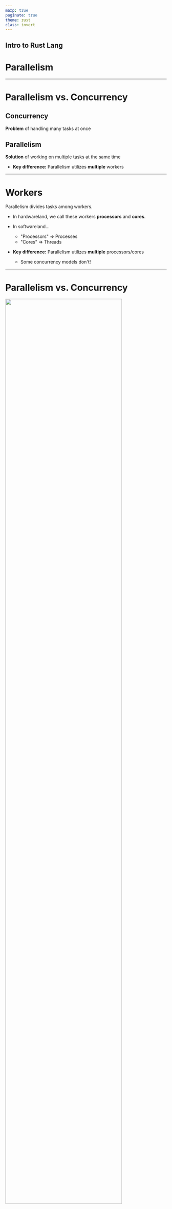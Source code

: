 ```yaml
---
marp: true
paginate: true
theme: rust
class: invert
---
```



<style>
@import url('https://fonts.googleapis.com/css2?family=Noto+Sans+Mono:wght@100..900&family=Noto+Sans:ital,wght@0,100..900;1,100..900&display=swap');
section {
    font-family: "Noto Sans";
}
code {
    font-family: "Noto Sans Mono";
}
</style>

<!-- _class: communism invert  -->

## Intro to Rust Lang

# Parallelism


---


# Parallelism vs. Concurrency

## Concurrency

**Problem** of handling many tasks at once


## Parallelism

**Solution** of working on multiple tasks at the same time

* **Key difference:** Parallelism utilizes **multiple** workers

---


# Workers

Parallelism divides tasks among workers.

* In hardwareland, we call these workers **processors** and **cores**.

* In softwareland...
  * "Processors" => Processes
  * "Cores" => Threads

* **Key difference:** Parallelism utilizes **multiple** processors/cores
  * Some concurrency models don't!


<!-- Note:
21st century relevance of parallelism is due to the slowing of Moore's Law
=> fall on software optimizations to squeeze performance out of cores

Emphasize that parallel programming is more like a workaround to hardware constraints,
rather than the inherent goal.
Don't overindex on the quirks of particular parallel programming frameworks;
the ultimate goal is still to advance technology s.t. parallel programming becomes
invisible to the programmer
-->


---


# Parallelism vs. Concurrency


<img src="img/concvspar-2.png" style="width: 85%; margin-left: auto; margin-right: auto;">


---


# Designing Parallel Solutions

Two big questions to ask:
* Division of Work
  * Who are the workers and how do we divide the work?
* Thread Communication
  * What needs to be shared and how?
    * Approach 1: Shared Memory
    * Approach 2: Message Passing


---


# Multithreading

For this lecture only...
* Our workers are threads
* **Thread:** "stream of instructions"

<!--Speaker note:
Same principles can be applied to multiprocessing
Emphasize that "thread" is overloaded term
-->


---

# Example: The Main Thread

The thread that runs by default is the main thread.

```rust
for i in 1..5 {
    println!("working on item {i} from the main thread!");
    thread::sleep(Duration::from_millis(1));
}
```


---


# Example: Creating a Thread

We can create ("spawn") more threads with `thread::spawn`:

```rust
let handle = thread::spawn(|| {
    for i in 1..10 {
        println!("working on item {} from the spawned thread!", i);
        thread::sleep(Duration::from_millis(1));
    }
});

for i in 1..5 {
    println!("working on item {i} from the main thread!");
    thread::sleep(Duration::from_millis(1));
}
```

* `thread::spawn` takes a closure as argument
  * This is the function that the thread runs

<!--Speaker note: Ask students what they believe the output of this program is. Want to demonstrate the nondeterministic nature of threads. -->

---
# Example: Creating a Thread
What is the output?
```
working on item 1 from the main thread!
working on item 1 from the spawned thread!
working on item 2 from the main thread!
working on item 2 from the spawned thread!
working on item 3 from the main thread!
working on item 3 from the spawned thread!
working on item 4 from the main thread!
working on item 4 from the spawned thread!
working on item 5 from the spawned thread!
```
* Where did the other four spawned threads go?
  * The main thread ended before they executed.
  * To prevent this, **join** threads to mandate executed.


---


# Example: Joining Threads

We join threads when we want to wait for a particular thread to finish execution:

```rust
let handle = thread::spawn(|| {
    for i in 1..10 {
        println!("working on item {} from the spawned thread!", i);
        thread::sleep(Duration::from_millis(1));
    }
});

for i in 1..5 {
    println!("working on item {i} from the main thread!");
    thread::sleep(Duration::from_millis(1));
}

handle.join().unwrap();
```

* Blocks the current thread until the thread associated with `handle` finishes

<!-- Speaker note: Ask again what students believe will happen with this program. -->

---


# Example: Multithreading Output

What is the output now?
```
working on item 1 from the main thread!
working on item 2 from the main thread!
working on item 1 from the spawned thread!
working on item 3 from the main thread!
working on item 2 from the spawned thread!
working on item 4 from the main thread!
working on item 3 from the spawned thread!
working on item 4 from the spawned thread!
working on item 5 from the spawned thread!
working on item 6 from the spawned thread!
working on item 7 from the spawned thread!
working on item 8 from the spawned thread!
working on item 9 from the spawned thread!
```
* All ten spawned threads are executed!

---


# Multithreading

Suppose we're painting an image to the screen, and we have eight threads.

* How should we divide the work?
  * Divide image into eight regions
  * Assign each thread to paint one region
* Easy! "Embarrassingly parallel"
  * Threads don't need to keep tabs on each other

<!--Speaker note:
"Embarrassingly parallel" refers to problems where
we can easily utilize our hardware in full,
usually because tasks are super independent

Each thread retires to their cave
  to paint all day,
  not too different from modern artists
-->

---


# The Case for Communication

What if our image is more complex?

* We're painting semi-transparent circles
* Circles overlap and are constantly moving
* The _order_ we paint circles affects the color mixing

![bg right 100%](../images/week12/circle-order-A-then-B.png)

![bg right 100%](../images/week12/circle-order-B-then-A.png)

<!--
This is also known as the painter's algorithm
-->


---


# The Case for Communication

Now our threads need to talk to each other!

* For each pixel
  * How many circles have been drawn?
  * Do _not_ paint this pixel until previous circles are done


---


# Motivating Communication

**Problem:** How do threads communicate?

**Solutions:** We'll discuss two approaches...
* Approach 1: Shared Memory
* Approach 2: Message Passing

<!--Speaker note:
  Now our threads must talk to each other
-->


---


# Approach 1: Shared Memory

For each pixel, create a shared variable `x`:

```c
static int x = 0; // One per pixel
```

* When a thread touches a pixel, increment the pixel's associated `x`
* Now each thread knows how many layers of paint there are on that pixel


---


# Shared Memory: Data Races

Are we done?

Not quite...

* Shared memory is an ingredient for **data races**
* Let's illustrate

<!--Speaker note:
We'll walk through the other ingredients
-->


---

# Shared Memory: Data Races
Suppose we have a shared variable `x`.

**First ingredient**: `x` is in shared memory, and `x` must satisfy some property to be correct.

```c
// Invariant: `x` is total number of times **any** thread has called `update_x`
static int x = 0;
```
* This is C pseudocode; we'll explain Rust's interface in second half


---


# Shared Memory: Data Races

**Second ingredient**: `x` becomes incorrect mid-update.

```c
// Invariant: `x` is total number of times **any** thread has called `update_x`
static int x = 0;

static void update_x(void) {
  int temp = x; // <- x is INCORRECT
  temp += 1;    // <- x is INCORRECT
  x = temp;     // <- x is CORRECT
}
```

* We don't actually write code like this
  * This is how it gets compiled to machine instructions

---


# Shared Memory: Data Races

**Third ingredient**: when multiple threads update at once...

```c
// Invariant: `x` is total number of times **any** thread has called `update_x`
static int x = 0;

static void update_x(void) {
  int temp = x; // <- x is INCORRECT
  temp += 1;    // <- x is INCORRECT
  x = temp;     // <- x is CORRECT
}
// <!-- snip -->
for (int i = 0; i < 20; ++i) {
  spawn_thread(update_x);
}
```


---


# Shared Memory: Data Races

**Third ingredient**: when multiple threads update at once...they interleave!


| Thread 1      |   Thread 2    |
|---------------|---------------|
| temp = x      |               |
|               | temp = x      |
| temp += 1     |               |
|               | temp += 1     |
| x = temp      |               |
|               | x = temp      |


<!--
Q: Can someone tell me the outcome of this sequence?
A: Next slide
-->

<!-- Speaker's note: This is just one possible way of incorrect interleaving. -->


---


# Shared Memory: Data Races

We want `x = 2`, but we get `x = 1`!


| Thread 1      |   Thread 2    |
|---------------|---------------|
| Read temp = 0 |               |
|               | Read temp = 0 |
| Set temp = 1  |               |
|               | Set temp = 1  |
| Set x = 1     |               |
|               | Set x = 1     |


---


# Shared Memory: Data Races

We want the update to be **atomic**. That is, other threads cannot cut in mid-update.

<style>
    .container {
        display: flex;
        gap: 16px;
    }
    .col {
        flex: 1;
    }
</style>
<div class = "container">

<div class = "col">

**Not Atomic**

| Thread 1      |   Thread 2    |
|---------------|---------------|
| temp = x  |               |
|               | temp = x      |
| temp += 1 |               |
|               | temp += 1     |
| x = temp      |               |
|               | x = temp      |

</div>
<div class = "col">

**Atomic**

| Thread 1      |   Thread 2    |
|---------------|---------------|
| temp = x  |               |
| temp += 1 |               |
| x = temp  |               |
|               | temp = x      |
|               | temp += 1     |
|               | x = temp      |

</div>
</div>


---


# Fixing a Data Race

We must eliminate one of the following:
1. `x` is shared memory
2. `x` becomes incorrect mid-update
3. Unsynchronized updates (parties can "cut in" mid-update)


---


# Approach 1: Mutual Exclusion


Take turns! No "cutting in" mid-update.

1. `x` is shared memory
2. `x` becomes incorrect mid-update
3. ~~Unsynchronized updates (parties can "cut in" mid-update)~~


---


# Approach 1: Mutual Exclusion

We need to establish *mutual exclusion*, so that threads don't interfere with each other.
* Mutual exclusion means "Only one thread can do something at a time"
* A common tool for this is a mutex lock


<!-- Explain what mutual exclusion is, what a mutex is, high level, verbally -->


---


# Approach 1: Mutual Exclusion

```c
static int x = 0;
static mtx_t x_lock;

static void thread(void) {
  mtx_lock(&x_lock);
  int temp = x;
  temp += 1;
  x = temp;
  mtx_unlock(&x_lock);
}
// <!-- snip -->
```
- Only one thread can hold the mutex lock (`mtx_t`) at a time

- This provides *mutual exclusion*--only one thread may access `x` at the same time


---


# Approach 1: Mutual Exclusion
In Rust, the `Mutex` lock can be found in the standard library.
```rust
use std::sync::Mutex;

fn main() {
    let m = Mutex::new(5);

    {
        let mut num = m.lock().unwrap();
        *num = 6;
    }

    println!("m = {m:?}");
}
```


---


# Approach 2: Atomics


One airtight update! Cannot be "incorrect" mid-update.

1. `x` is shared memory
2. ~~`x` becomes incorrect mid-update~~
3. Unsynchronized updates (parties can "cut in" mid-update)


---


# Approach 2: Atomics

The compiler usually translates the following operation...

```c
x += 1;
```

...into the machine instruction equivalent of this:

```c
int temp = x;
temp += 1;
x = temp;
```


---


# Approach 2: Atomics

However, we can use an atomic operation like this:

```c
__sync_fetch_and_add(&x, 1); // syntax depends on library
```

...which is implemented in hardware with just one instruction:

```c
x += 1;
```

* `fetch_and_add`: performs the operation suggested by the name, and returns the value that was previously in memory
  * Also `fetch_and_sub`, `fetch_and_or`, `fetch_and_and`, ...

---

# Sneak Peak of CAS Atomic

Other common atomic is `compare_and_swap`
* If the current value matches some old value, then write new value into memory
  * Depending on variant, returns a boolean for whether new value was written into memory
* "Lock-free" programming:
  * No locks! Just `compare_and_swap` until we successfully write new value
  * Not necessarily more performant than lock-based solutions
    * Contention is bottleneck, not presence of locks
  
<!--Speaker note: can skip over this slide during lecture and students can look at it if they want.
-->

<!-- Speaker note:
Rule of thumb: conventional wisdom is that locking code is perceived as slower than lockless code

This does NOT mean that lock-free solutions are more performant than lock-based solutions.

Lock-based solutions are slow due to _contention_ for locks, not _presence_ of locks
If multiple threads are contending for same memory location, i.e. stuck in a `compare_and_swap` loop, that can be equally slow
This is why benchmarking is importnat, because we can't crystal-ball the performance of our solutions!
-->
---

# Atomics
These atomic operations are also implemented in the Rust standard library.
```rust
use std::sync::atomic::{AtomicIsize, Ordering};

let x = AtomicIsize::new(0);

x.fetch_add(10, Ordering::SeqCst);
x.fetch_sub(2, Ordering::SeqCst);

println!("Atomic Output: {}!", x);
```
<!-- A trivial example, but gives a brief look at the atomic API in Rust. -->

---

# Atomics

Rust provides atomic primitive types, like `AtomicBool`, `AtomicI8`, `AtomicIsize`, etc.
* Provides a way to access values atomically from any thread
  * Safe to share between threads implementing `Sync`
* We won't cover it further in this course, but the API is largely 1:1 with the C++20 atomics
  * If interested in pitfalls, read up on *memory ordering* in computer systems


---


# Fixing a Data Race

**Approach 3: No Shared Memory**

If we eliminate shared memory...

1. ~~`x` is shared memory~~
2. `x` becomes incorrect mid-update
3. Unsynchronized updates


---


# Fixing a Data Race

**Approach 3: No Shared Memory**

If we eliminate shared memory... race is trivially gone.

1. ~~`x` is shared~~
2. ~~`x` becomes incorrect mid-update~~
3. ~~Unsynchronized updates~~


---


# Message Passing

Now we talk about the second approach to communication:

* Approach 1: Shared Memory
* Approach 2: Message Passing
  * **Eliminates shared memory**


---


# Approach 2: Message Passing

Previously, our shared memory solution was

* For each pixel...
  * Create shared variable `x`
  * Increment `x` when thread touches pixel


---



# Approach 2: Message Passing

In our **message passing** solution, we do *not* share `x`, but create a thread-local copy.

- For each pixel...
  - Create a local variable `x` for each thread (not shared!)
  - Increment `x` when thread touches pixel


---


# Approach 2: Message Passing

When threads update their local copy, they notify other threads via **message passing**.

- For each pixel...
  - Create a local variable `x` for each thread (not shared!)
  - Increment `x` when thread touches pixel
    - Send message to other threads, so they update their copies of `x`
* Left as an exercise:
  * There's another way to divide the work with less communication costs
  * Ferris (and Clarabelle) will be proud of you if you find it


---


# Message Passing

* Threads communicate via channels
* Golang famously uses this approach


---



# Message Passing Example

```rust
let (tx, rx) = mpsc::channel();
```
* Channels have two halves, a transmitter and a receiver
* Connor writes "Review the ZFOD PR" on a rubber duck and floats it down a river (transmitter)
  * Ben finds the duck downstream, and reads the message (receiver)
* Note that communication is one-way here
* Note also that each channel can only transmit/receive one type
  * e.g. `Sender<String>`, `Receiver<String>` can't transmit integers


<!-- Speaker note:
One-way communication plays well with Rust's ownership model,
hence why message passing emerges as a beloved choice
- this programming practice is a product of its environment
-->

---


# Message Passing Example

```rust
let (tx, rx) = mpsc::channel();

thread::spawn(move || { // Take ownership of `tx`
    let val = String::from("review the ZFOD PR!");
    tx.send(val).unwrap(); // Send val through the transmitter
});

let received = rx.recv().unwrap(); // receive val through the receiver
println!("I am too busy to {}!", received);
```
* Note that, after we send `val`, we no longer have ownership of it!


---

# Message Passing in Rust
We can also use receivers as iterators!

```rust
let (tx, rx) = mpsc::channel();

thread::spawn(move || { // Take ownership of `tx`
    let val = String::from("review the ZFOD PR!");
    tx.send(val).unwrap(); // Send val through the transmitter
    tx.send("buy Connor lunch".into()).unwrap();
});

for msg in rx {
  println!("I am too busy to {}!", msg);
}
```
* Wait, what does `mpsc` stand for?


---


# `mpsc` ⟹ Multiple Producer, Single Consumer

This means we can `clone` the transmitter end of the channel, and have *multiple producers*.

```rust
let (tx, rx) = mpsc::channel();

let tx1 = tx.clone();
thread::spawn(move || { // owns tx1
      tx1.send("yo".into()).unwrap();
      thread::sleep(Duration::from_secs(1));
});

thread::spawn(move || { // owns tx
      tx.send("hello".into()).unwrap();
      thread::sleep(Duration::from_secs(1));
});
```

---


# Threads in Rust

Rust uniquely provides some nice guarantees for parallel code, and at the same time introduces a few complications...


---

# Threads in Rust
* Rust's typechecker guarantees an absence of *data races*
  * ...unless you use unsafe
* General race conditions are not prevented
* Deadlocks are still allowed

<!-- In my opinion, this is the single best reason to use this language -->


---


# Creating Threads, In More Detail
Threads can be created/spawned using `thread::spawn`.
```rust
let handle = thread::spawn(|| {
    for i in 1..10 {
        println!("working on item {} from the spawned thread!", i);
        thread::sleep(Duration::from_millis(1));
    }
});
```
* `thread::spawn` takes in a closure, implementing the `FnOnce` and `Send` traits.
  * `FnOnce` implies we cannot spawn multiple threads of the same closure
  * More on the `Send` trait later...

<!-- Closures are often used to allow capturing values, but functions work as well -->


---


![bg right:20% 75%](../images/ferris_does_not_compile.svg)

# Capturing Values in Threads
We often want to use things outside of the closure, but borrowing them can be problematic.
```rust
let v = vec![1, 2, 3];

let handle = thread::spawn(|| {
    println!("Here's a vector: {:?}", v);
});
```
```
error[E0373]: closure may outlive the current function,
but it borrows `v`, which is owned by the current function
```
* In other words, what if `v` goes out of scope while the thread is still running?

---

# Capturing Values in Threads

To solve this problem, we can take ownership of values, *moving* them into the closure.
```rust
let v = vec![1, 2, 3];

let handle = thread::spawn(move || {
    println!("Here's a vector: {:?}", v);
});
```
* What if we want `v` to be accessible in the main thread?
* You could clone `v` to solve this problem
  * But, what if we wanted to share `v`?

---

# Cloning is Expensive

What if we wanted to share `v`? Cloning can be expensive...

```rust
let v = vec![1, 2, 3];

let handle = thread::spawn(move || {
    println!("Here's a vector: {:?}", v);
});
```

* Two alternatives:
  * Approach 1: `thread::scope`
  * Approach 2: `Arc`, `Mutex`


---


# Approach 1: `thread::scope`

Suppose we're writing a function to process a large array in parallel:

```rust
let mut data = [1, 2, 3, 4, 5, 6];
compute_squares(data);
```

* The array is local to the function (stack-allocated)
  * We don't want to move ownership
  * We don't want to allocate it on the heap unnecessarily


---

# Approach 1: `thread::scope`

`thread::scope` creates a scope for spawning threads that *borrow* data from the environment.

```rust
fn compute_squares(numbers: &mut [i32]) {
    thread::scope(|s| {
        let mid = numbers.len() / 2;
        let (left, right) = numbers.split_at_mut(mid);
        
        let t1 = s.spawn(/* do stuff on left */);
        let t2 = s.spawn(/* do stuff on right */);
    });
}
```

* `thread::scope`'s closure takes a `Scope` object `s`
  * You use this `Scope` object to spawn threads via `Scope::spawn` 

---

# Approach 1: `thread::scope`

The Rust compiler ensures that the borrowed data, `numbers`, outlives the threads:

```rust
fn compute_squares(numbers: &mut [i32]) {
    thread::scope(|s| {
        let mid = numbers.len() / 2;
        let (left, right) = numbers.split_at_mut(mid);
        
        let t1 = s.spawn(/* do stuff on left */);
        let t2 = s.spawn(/* do stuff on right */);
    });
}
```

The Scope object `s` has a lifetime tied to the `thread::scope` call
* The closure *cannot* smuggle a reference to borrowed data outside this lifetime
* You *cannot* return thread handles (`t1`, `t2`) outside the scope

---

# Approach 1: `thread::scope`

Threads are joined automatically when the scope exits, no explicit `join` needed:

```rust
fn compute_squares(numbers: &mut [i32]) {
    thread::scope(|s| {
        let mid = numbers.len() / 2;
        let (left, right) = numbers.split_at_mut(mid);

        let t1 = s.spawn(/* do stuff on left */);
        let t2 = s.spawn(/* do stuff on right */);
    });
}
```
* See how clean this is!

---

# Approach 2: `Arc`, `Mutex`

Here's how it would look without `thread::scope`:

```rust
let data = Arc::new(Mutex::new(vec![1, 2, 3, 4, 5, 6]));
let data1 = Arc::clone(&data);
let t1 = thread::spawn(move || {
    let mut numbers = data1.lock().unwrap();
    // do stuff on left half
});
let data2 = Arc::clone(&data);
let t2 = thread::spawn(move || {
    let mut numbers = data2.lock().unwrap();
    // do stuff on right half
});
t1.join().unwrap();
t2.join().unwrap();
```

* What do `Arc` and `Mutex` do?

---


# Remember `Rc`?

Recall `Rc<T>` (Reference Counted) from our Smart Pointers lecture.
* `Rc<T>` works like `Box<T>`, providing a (spiritually) heap-allocated value
  * Difference being, `Box<T>` drops the value when it goes out of scope
  * `Rc<T>` drops the value when its refcount hits zero
    * refcount is number of references to the value

<!-- Make sure people know about reference counts -->

---


# Shared Memory: Data Races

However, `Rc<T>` is not thread-safe... updates to refcount aren't atomic!

<style>
    .container {
        display: flex;
        gap: 16px;
    }
    .col {
        flex: 1;
    }
</style>
<div class = "container">

<div class = "col">

**Not Atomic**

| Thread 1      |   Thread 2    |
|---------------|---------------|
| temp = refcount  |               |
|               | temp = refcount      |
| temp += 1 |               |
|               | temp += 1     |
| refcount = temp      |               |
|               | refcount = temp      |

</div>
<div class = "col">

**Atomic**

| Thread 1      |   Thread 2    |
|---------------|---------------|
| temp = x  |               |
| temp += 1 |               |
| x = temp  |               |
|               | temp = x      |
|               | temp += 1     |
|               | x = temp      |

</div>
</div>

<!--Speaker Note:
That is, while Thread 1 is executing these instructions,
  Thread 2 cannot cut in.
-->

---

# `Arc<T>`

Arc: "**A**tomically **R**eference **C**ounted"
* Think of the refcount as atomically updated with `fetch_add`

* General advice: default to using `Rc<T>`, and switch to `Arc<T>` if you need to share ownership across threads
  * The compiler will not let you use `Rc` across threads
  * `Arc<T>` is thread-safe, at the cost of slightly slower operations

---

# Sharing Resources in Rust
```rust
let v = Arc::new(vec![1, 2, 3]);

let v_copy = v.clone();
let handle = thread::spawn(move || {
    println!("Here's a vector: {:?}", v_copy);
});

println!("Here's a vector: {:?}", v);

handle.join().unwrap(); // <- join here
```
* `v` and `v_copy` both point to the same value
  *  Only when both are dropped will the underlying vector be dropped
* Is this a data race?
  * No, because we are only performing reads

---

![bg right:20% 75%](../images/ferris_does_not_compile.svg)

# Sharing *Mutable* Resources in Rust

But what happens if we introduce writes?

```rust
let v = Arc::new(vec![1, 2, 3]);

let v_copy = v.clone();
let handle = thread::spawn(move || {
    v_copy.push(4); // <- added this line
    println!("Here's a vector: {:?}", v_copy);
});

v.push(5); // <- added this line
println!("Here's a vector: {:?}", v);

handle.join().unwrap();
```
* This is a data race!


---

![bg right:20% 75%](../images/ferris_does_not_compile.svg)

# Sharing Mutable Resources in Rust

The compiler indeed stops us:

```
cannot borrow data in an Arc as mutable
<!-- snip -->
help: trait DerefMut is required to modify through a dereference,
but it is not implemented for Arc<Vec<i32>>
```

* Note how this check is baked into the type and traits system for `Arc`
  * Rust's typechecker guarantees absence of data races!

<!-- If we allowed this, it would violate the borrowing rules of only one mutable reference at a time -->

---


# Sharing Mutable Resources in Rust
The solution to this is actually the same as in C: we introduce a **mutex**.


---

# Mutexes in Rust

Unlike in C, mutexes in Rust actually *wrap* values.

```rust
let x = Mutex::new(0);
let x_data = x.lock().unwrap();
```
* This allows the typechecker to verify that the lock is acquired before accessing a value (and eliminates a class of bugs)
  * If we know this, our multiple mutable references rule is not broken!
* `x_data` is a `MutexGuard` type.
  * It has deref coercion, so we can operate on it as if it was the true value
  * When `x_data` is dropped, the mutex will be unlocked
* `lock` may return an error if another thread panics

---

# Sharing Mutable Resources in Rust
```rust
let v = Arc::new(Mutex::new(vec![1, 2, 3]));

let v_copy = v.clone();
let handle = thread::spawn(move || {
    v_copy.lock().unwrap().push(4);
    println!("Here's a vector: {:?}", v_copy);
});

v.lock().unwrap().push(5);
println!("Here's a vector: {:?}", v);

handle.join().unwrap();
```
* The other thread cannot access the mutex until it is dropped (unlocked)
* This prevents multiple mutable references, and the data race, by providing mutual exclusion!

---

# C to Rust Example
Remember this C example from before? 
```c
// Invariant: `x` is total number of times **any** thread has called `update_x`
static int x = 0;

static void update_x(void) {
  int temp = x; // <- x is INCORRECT
  temp += 1;    // <- x is INCORRECT
  x = temp;     // <- x is CORRECT
}
// <!-- snip -->
for (int i = 0; i < 20; ++i) {
  spawn_thread(update_x);
}
```
* We've established this is a data race, but the C compiler does not prevent it

---

# C to Rust Example

![bg right:20% 75%](../images/ferris_does_not_compile.svg)

Attempting to transfer this code *directly* to Rust won't work.

```rust
let mut x = 0;

for _ in 0..20 {
    thread::spawn(|| {
        x += 1;
    });
}
```
Because we can't have multiple mutable references at once!
* And how do we solve this?


---

# C to Rust Example (with Mutexes)

![bg right:20% 75%](../images/ferris_does_not_compile.svg)

Let's try to use `Mutex`

```rust
let x = Mutex::new(0);

for _ in 0..20 {
    thread::spawn(|| {
        let mut data = x.lock().unwrap();
        *data += 1;
    });
}
```
* What if the main function ends? 
  * It owns `x`, so the references to `x` will be invalid
* How can we have multiple owners?

---

# C to Rust Example (with Multiple Ownership)

```rust
let x = Arc::new(Mutex::new(0));

for _ in 0..20 {
    let x_clone = Arc::clone(&x);
    thread::spawn(move || {
        let mut data = x_clone.lock().unwrap();
        *data += 1;
    });
}
```
* Notice that we `move` each clone of `x` into each thread, taking ownership of it
* Each thread has a pointer to the mutex
  * The mutex is not deallocated until all of the `Arc`s pointing to it are dropped (and the reference count is zero)


<!--
Q: Why not give mutex an internal Arc?
A: What if we want to have a mutex around only some values in a struct, while others are atomic?
-->
---

# The Good Slide

```rust
let x = Arc::new(Mutex::new(0));
let mut handles = vec![];

for _ in 0..20 {
    let x_clone = Arc::clone(&x);
    handles.push(thread::spawn(move || {
        let mut data = x_clone.lock().unwrap();
        *data += 1;
    }));
}

for handle in handles { handle.join().unwrap(); } // Wait for all threads
println!("Final value of x: {}", *x.lock().unwrap());
```
* `x` is 20, *every time*
  * And it is illegal for it to be anything else in safe Rust


---

# `Send` and `Sync`

---

# `Send` and `Sync`

* Everything we have gone over so far is a *standard library* feature
* The language itself provides two **marker traits** to enforce safety when dealing with multiple threads: `Send` and `Sync`


<!-- Marker trait == no implementation, signal to the compiler -->

---

# `Send` vs. `Sync`


## `Send`

* Indicates that the type is safe to *send* between threads
* `Rc<T>` does not implement this trait, because it is not thread safe
  * But `Arc<T>` does, if `T` does as well


## `Sync`

* Indicates that the type (also implementing `Send`) can be referenced from multiple threads
* `RefCell<T>` implement `Send` but not `Sync`
* `Rc<T>` does not implement `Sync` either

<!-- MutexGuard implements Sync, but not Send, actually! -->


---

# Using `Send` and `Sync`
* It is generally rare that you would implement these traits yourself
  * Structs containing all `Send`/`Sync` types automatically derive `Send`/`Sync`
  * Explicitly implementing either one requires using `unsafe`
* This would be an example of a trait you might want to *unimplement*
  * e.g. If you are doing something with `unsafe` that is not thread-safe
  * `impl !Send for CoolType<T> {}`

<!-- Notice this negative impl is not unsafe-->

---

# More Shared State Primitives

---

# `RwLock<T>` (Reader-Writer Lock)

A reader-writer lock is like a mutex, except it allows concurrent access between readers (not writers).
* We can acquire a read lock (or shared lock)
  * Can be held by multiple readers at once
  * No writers can hold the lock
* We can acquire a write lock (or exclusive lock),
  * Can be held by only one writer
  * No readers can hold the lock

---

# `RwLock<T>` Example

```rust
let shared_data = Arc::new(RwLock::new(Vec::<i32>::new()));

// All of the readers can hold the read lock simultaneously
for _ in 0..5 {
    let shared_data_clone = Arc::clone(&shared_data);
    thread::spawn(move || {
        let data = shared_data_clone.read().unwrap();
        println!("Reader: {:?}", *data);
    });
}

// The writer has to be the only one with the lock
let shared_data_clone = Arc::clone(&shared_data);
thread::spawn(move || {
    let mut data = shared_data_clone.write().unwrap();
    data.push(42);
    println!("Writer: {:?}", *data);
});
```

---

# Even More Primitives

* `CondVar<T>`—release a mutex and atomically wait to be signaled to re-acquire it
* `Barrier`—Memory barrier, allows multiple threads to wait at a certain point, until all relevant threads reach that point
* `Weak<T>`—downgraded version of `Rc` or `Arc` that holds a pointer, but does not count as an owner
  * Retrieving the value can fail, if it has been deallocated already

---


# Review: "Fearless Concurrency"

What we have gone over today is referred to as "fearless concurrency" in the Rust community
* By leveraging the ownership system, we can move entire classes of concurrency bugs to compile-time
* Rather than choosing a restrictive "dogmatic" approach to concurrency, Rust supports many approaches, *safely*
* Subjectively, this may be the single best reason to use this language
* Both parallelism and concurrency, as introduced in this lecture, benefit from these guarantees

---

# Next Lecture: Concurrency

![bg right:30% 80%](../images/ferris_happy.svg)

Thanks for coming!

<br>

_Slides created by:_
Connor Tsui, Benjamin Owad, David Rudo,
Jessica Ruan, Fiona Fisher, Terrance Chen
